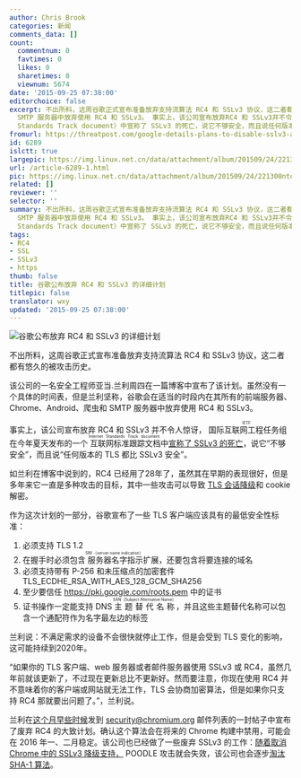 ```yaml
---
author: Chris Brook
categories: 新闻
comments_data: []
count:
  commentnum: 0
  favtimes: 0
  likes: 0
  sharetimes: 0
  viewnum: 5674
date: '2015-09-25 07:38:00'
editorchoice: false
excerpt: 不出所料，这周谷歌正式宣布准备放弃支持流算法 RC4 和 SSLv3 协议，这二者都有悠久的被攻击历史。 该公司的一名安全工程师亚当.兰利周四在一篇博客中宣布了该计划。虽然没有一个具体的时间表，但是兰利坚称，谷歌会在适当的时段内在其所有的前端服务器、Chrome、Android、爬虫和
  SMTP 服务器中放弃使用 RC4 和 SSLv3。 事实上，该公司宣布放弃RC4 和 SSLv3并不令人惊讶，国际互联网工程任务组（IETF）在今年夏天发布的一个互联网标准跟踪文档（Internet
  Standards Track document）中宣称了 SSLv3 的死亡，说它不够安全，而且说任何版本
fromurl: https://threatpost.com/google-details-plans-to-disable-sslv3-and-rc4/114732/
id: 6289
islctt: true
largepic: https://img.linux.net.cn/data/attachment/album/201509/24/221300ntorc3jjzscoorxo.jpg
url: /article-6289-1.html
pic: https://img.linux.net.cn/data/attachment/album/201509/24/221300ntorc3jjzscoorxo.jpg.thumb.jpg
related: []
reviewer: ''
selector: ''
summary: 不出所料，这周谷歌正式宣布准备放弃支持流算法 RC4 和 SSLv3 协议，这二者都有悠久的被攻击历史。 该公司的一名安全工程师亚当.兰利周四在一篇博客中宣布了该计划。虽然没有一个具体的时间表，但是兰利坚称，谷歌会在适当的时段内在其所有的前端服务器、Chrome、Android、爬虫和
  SMTP 服务器中放弃使用 RC4 和 SSLv3。 事实上，该公司宣布放弃RC4 和 SSLv3并不令人惊讶，国际互联网工程任务组（IETF）在今年夏天发布的一个互联网标准跟踪文档（Internet
  Standards Track document）中宣称了 SSLv3 的死亡，说它不够安全，而且说任何版本
tags:
- RC4
- SSL
- SSLv3
- https
thumb: false
title: 谷歌公布放弃 RC4 和 SSLv3 的详细计划
titlepic: false
translator: wxy
updated: '2015-09-25 07:38:00'
---
```


![谷歌公布放弃 RC4 和 SSLv3 的详细计划](/data/attachment/album/201509/24/221300ntorc3jjzscoorxo.jpg)


不出所料，这周谷歌正式宣布准备放弃支持流算法 RC4 和 SSLv3 协议，这二者都有悠久的被攻击历史。


该公司的一名安全工程师亚当.兰利周四在一篇博客中宣布了该计划。虽然没有一个具体的时间表，但是兰利坚称，谷歌会在适当的时段内在其所有的前端服务器、Chrome、Android、爬虫和 SMTP 服务器中放弃使用 RC4 和 SSLv3。


事实上，该公司宣布放弃 RC4 和 SSLv3 并不令人惊讶，<ruby> 国际互联网工程任务组 <rp>  （ </rp> <rt>  IETF </rt> <rp>  ） </rp></ruby>在今年夏天发布的一个<ruby> 互联网标准跟踪文档 <rp>  （ </rp> <rt>  Internet Standards Track document </rt> <rp>  ） </rp></ruby>中[宣称了 SSLv3 的死亡](https://threatpost.com/ietf-officially-deprecates-sslv3/113503/)，说它“不够安全”，而且说“任何版本的 TLS 都比 SSLv3 安全”。


如兰利在博客中说到的，RC4 已经用了28年了，虽然其在早期的表现很好，但是多年来它一直是多种攻击的目标，其中一些攻击可以导致 [TLS 会话降级](https://threatpost.com/attack-exploits-weakness-rc4-cipher-decrypt-user-sessions-031413/77628/)和 cookie 解密。


作为这次计划的一部分，谷歌宣布了一些 TLS 客户端应该具有的最低安全性标准：


1. 必须支持 TLS 1.2
2. 在握手时必须包含<ruby> 服务器名字指示 <rp>  （ </rp> <rt>  SNI （server name indication） </rt> <rp>  ） </rp></ruby>扩展，还要包含将要连接的域名
3. 必须支持带有 P-256 和未压缩点的加密套件 TLS\_ECDHE\_RSA\_WITH\_AES\_128\_GCM\_SHA256
4. 至少要信任 <https://pki.google.com/roots.pem> 中的证书
5. 证书操作一定能支持 DNS <ruby> 主题替代名称 <rp>  （ </rp> <rt>  SAN（Subject Alternative Name） </rt> <rp>  ） </rp></ruby>，并且这些主题替代名称可以包含一个通配符作为名字最左边的标签


兰利说：不满足需求的设备不会很快就停止工作，但是会受到 TLS 变化的影响，这可能持续到2020年。


“如果你的 TLS 客户端、web 服务器或者邮件服务器使用 SSLv3 或 RC4，虽然几年前就该更新了，不过现在更新总比不更新好。然而要注意，你现在使用 RC4 并不意味着你的客户端或网站就无法工作，TLS 会协商加密算法，但是如果你只支持 RC4 那就要出问题了。”，兰利说。


兰利在[这个月早些时候](https://threatpost.com/google-mozilla-microsoft-to-sever-rc4-support-in-early-2016/114498/)发到 [security@chromium.org](mailto:security@chromium.org) 邮件列表的一封帖子中宣布了废弃 RC4 的大致计划。确认这个算法会在将来的 Chrome 构建中禁用，可能会在 2016 年一、二月稳定。该公司也已经做了一些废弃 SSLv3 的工作：[随着取消 Chrome 中的 SSLv3 降级支持，](https://threatpost.com/google-removes-sslv3-fallback-support-from-chrome/109455/) POODLE 攻击就会失效，该公司也会逐步[淘汰 SHA-1 算法](https://threatpost.com/google-sunsetting-weak-sha-1-crypto-algorithm/108145/)。